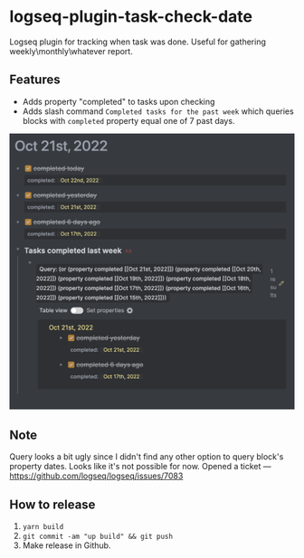 # logseq-plugin-task-check-date

Logseq plugin for tracking when task was done. Useful for gathering weekly\monthly\whatever report.

## Features
* Adds property "completed" to tasks upon checking
* Adds slash command `Completed tasks for the past week` which queries blocks with `completed` property equal one of 7 past days.

![demo](demo.png)

## Note
Query looks a bit ugly since I didn't find any other option to query block's property dates. Looks like it's not possible for now. Opened a ticket — https://github.com/logseq/logseq/issues/7083

## How to release
1. `yarn build`
2. `git commit -am "up build" && git push`
3. Make release in Github.